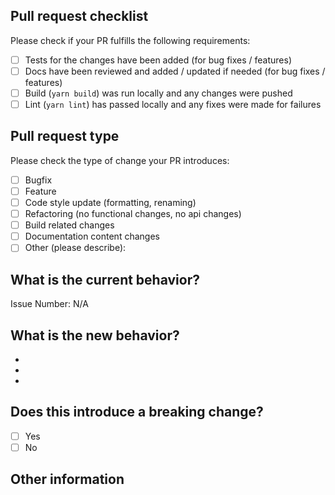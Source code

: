 <!-- Please refer to our contributing documentation for any questions on submitting a pull request -->

## Pull request checklist

Please check if your PR fulfills the following requirements:

-   [ ] Tests for the changes have been added (for bug fixes / features)
-   [ ] Docs have been reviewed and added / updated if needed (for bug fixes / features)
-   [ ] Build (`yarn build`) was run locally and any changes were pushed
-   [ ] Lint (`yarn lint`) has passed locally and any fixes were made for failures

## Pull request type

<!-- Please do not submit updates to dependencies unless it fixes an issue. -->

<!-- Please try to limit your pull request to one type, submit multiple pull requests if needed. -->

Please check the type of change your PR introduces:

-   [ ] Bugfix
-   [ ] Feature
-   [ ] Code style update (formatting, renaming)
-   [ ] Refactoring (no functional changes, no api changes)
-   [ ] Build related changes
-   [ ] Documentation content changes
-   [ ] Other (please describe):

## What is the current behavior?

<!-- Please describe the current behavior that you are modifying, or link to a relevant issue. -->

Issue Number: N/A

## What is the new behavior?

<!-- Please describe the behavior or changes that are being added by this PR. -->

-
-
-

## Does this introduce a breaking change?

-   [ ] Yes
-   [ ] No

<!-- If this introduces a breaking change, please describe the impact and migration path for existing applications below. -->

## Other information

<!-- Any other information that is important to this PR such as screenshots of how the component looks before and after the change. -->
